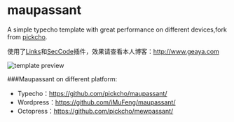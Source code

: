 maupassant
==========

A simple typecho template with great performance on different devices,fork from [pickcho][1].

使用了[Links][2]和[SecCode][3]插件，效果请查看本人博客：<http://www.geaya.com>

![template preview](https://ddydeg.by3302.livefilestore.com/y2p1ZgHER4eIFaEHhwaf96MvZH4_iLufEIDj7o8acDgI1GXFDtPI-eRAgvokFoR9irbz738gMmWc_N7yexG6uhB1Dcmelb0cXg8HexpiAdZ5HQ/m.png "Maupassant template preview")

###Maupassant on different platform:

+ Typecho：https://github.com/pickcho/maupassant/
+ Wordpress：https://github.com/iMuFeng/maupassant/
+ Octopress：https://github.com/pickcho/mewpassant/

 [1]:https://github.com/pickcho/maupassant/
 [2]:http://www.imhan.com/typecho/
 [3]:http://521-wf.com/archives/36.html